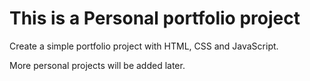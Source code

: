 # This is a Personal portfolio project

Create a simple portfolio project with HTML, CSS and JavaScript.

More personal projects will be added later.





